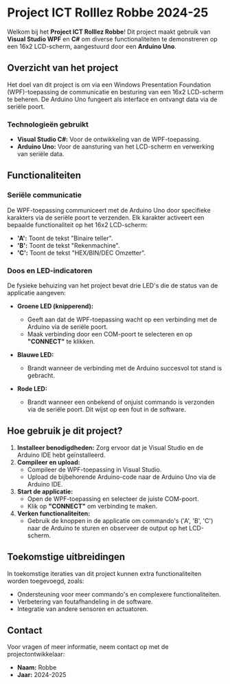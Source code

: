 # Project ICT Rolllez Robbe 2024-25

Welkom bij het **Project ICT Rolllez Robbe**! Dit project maakt gebruik van **Visual Studio WPF** en **C#** om diverse functionaliteiten te demonstreren op een 16x2 LCD-scherm, aangestuurd door een **Arduino Uno**.

## Overzicht van het project
Het doel van dit project is om via een Windows Presentation Foundation (WPF)-toepassing de communicatie en besturing van een 16x2 LCD-scherm te beheren. De Arduino Uno fungeert als interface en ontvangt data via de seriële poort.

### Technologieën gebruikt
- **Visual Studio C#:** Voor de ontwikkeling van de WPF-toepassing.
- **Arduino Uno:** Voor de aansturing van het LCD-scherm en verwerking van seriële data.

## Functionaliteiten

### Seriële communicatie
De WPF-toepassing communiceert met de Arduino Uno door specifieke karakters via de seriële poort te verzenden. Elk karakter activeert een bepaalde functionaliteit op het 16x2 LCD-scherm:

- **'A':** Toont de tekst "Binaire teller".
- **'B':** Toont de tekst "Rekenmachine".
- **'C':** Toont de tekst "HEX/BIN/DEC Omzetter".

### Doos en LED-indicatoren
De fysieke behuizing van het project bevat drie LED's die de status van de applicatie aangeven:

- **Groene LED (knipperend):**
  - Geeft aan dat de WPF-toepassing wacht op een verbinding met de Arduino via de seriële poort.
  - Maak verbinding door een COM-poort te selecteren en op **"CONNECT"** te klikken.

- **Blauwe LED:**
  - Brandt wanneer de verbinding met de Arduino succesvol tot stand is gebracht.

- **Rode LED:**
  - Brandt wanneer een onbekend of onjuist commando is verzonden via de seriële poort. Dit wijst op een fout in de software.

## Hoe gebruik je dit project?
1. **Installeer benodigdheden:** Zorg ervoor dat je Visual Studio en de Arduino IDE hebt geïnstalleerd.
2. **Compileer en upload:**
   - Compileer de WPF-toepassing in Visual Studio.
   - Upload de bijbehorende Arduino-code naar de Arduino Uno via de Arduino IDE.
3. **Start de applicatie:**
   - Open de WPF-toepassing en selecteer de juiste COM-poort.
   - Klik op **"CONNECT"** om verbinding te maken.
4. **Verken functionaliteiten:**
   - Gebruik de knoppen in de applicatie om commando's ('A', 'B', 'C') naar de Arduino te sturen en observeer de output op het LCD-scherm.

## Toekomstige uitbreidingen
In toekomstige iteraties van dit project kunnen extra functionaliteiten worden toegevoegd, zoals:
- Ondersteuning voor meer commando's en complexere functionaliteiten.
- Verbetering van foutafhandeling in de software.
- Integratie van andere sensoren en actuatoren.

## Contact
Voor vragen of meer informatie, neem contact op met de projectontwikkelaar:
- **Naam:** Robbe
- **Jaar:** 2024-2025

